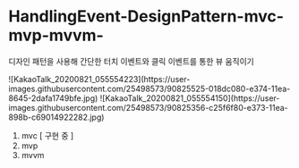 # HandlingEvent-DesignPattern-mvc-mvp-mvvm-

디자인 패턴을 사용해 간단한 터치 이벤트와 클릭 이벤트를 통한 뷰 움직이기

<div>
  ![KakaoTalk_20200821_055554223](https://user-images.githubusercontent.com/25498573/90825525-018dc080-e374-11ea-8645-2dafa1749bfe.jpg)
  ![KakaoTalk_20200821_055554150](https://user-images.githubusercontent.com/25498573/90825356-c25f6f80-e373-11ea-898b-c69014922282.jpg)
</div>


1. mvc [ 구현 중 ]
2. mvp
3. mvvm

